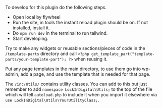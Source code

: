 To develop for this plugin do the following steps.

- Open local by flywheel
- Run the site, in tools the instant reload plugin should be on. If not installed, install it.
- Do `npm run dev` in the terminal to run tailwind.
- Start developing.

Try to make any widgets or reusable sections/pieces of code in the `/template-parts` directory and call `<?php get_template_part("template-parts/your-template-part"); ?>` when reusing it.

Put any page templates in the main directory, to use them go into wp-admin, add a page, and use the template that is needed for that page.

The `/inc/Utils/` contains utility classes. You can add to this but just remember to add `namespace LockInDigital\Utils;` to the top of the file which will tell `autoload.php` to include it when you import it elsewhere via `use LockInDigital\Utils\YourUtilityClass;`.
